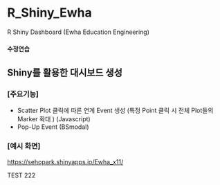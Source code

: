 # R_Shiny_Ewha
R Shiny Dashboard (Ewha Education Engineering)

#### 수정연습

## Shiny를 활용한 대시보드 생성

### [주요기능]
* Scatter Plot 클릭에 따른 연계 Event 생성 (특정 Point 클릭 시 전체 Plot들의 Marker 확대 ) (Javascript)
* Pop-Up Event (BSmodal)

### [예시 화면]
https://sehopark.shinyapps.io/Ewha_x11/

TEST 222
